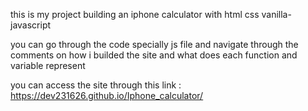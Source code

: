 this is my project building an iphone calculator with
html
css
vanilla- javascript

you can go through the code specially js file and navigate through the comments on how i builded the site and what does each function and variable represent

you can access the site through this link :  https://dev231626.github.io/Iphone_calculator/
